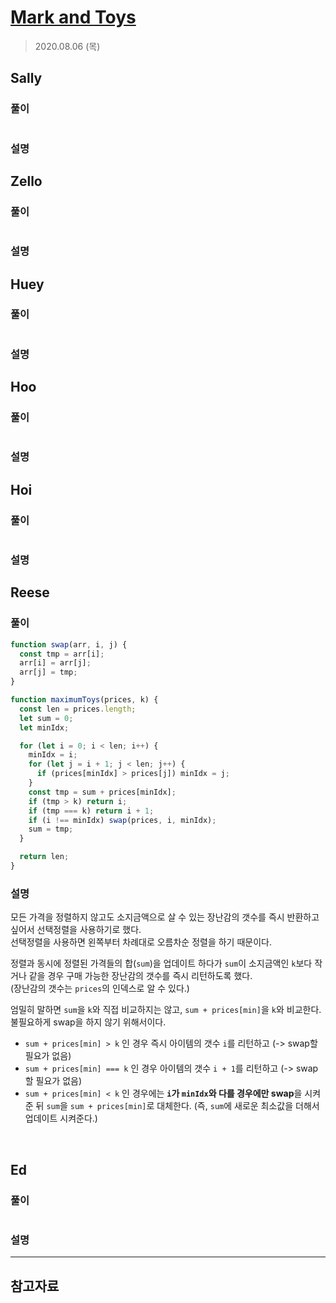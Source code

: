 # [Mark and Toys](https://www.hackerrank.com/challenges/mark-and-toys/problem?h_l=interview&playlist_slugs%5B%5D=interview-preparation-kit&playlist_slugs%5B%5D=sorting)

> 2020.08.06 (목)

## Sally

### 풀이

```js
```

### 설명

## Zello

### 풀이

```js
```

### 설명

## Huey

### 풀이

```js
```

### 설명

## Hoo

### 풀이

```js
```

### 설명

## Hoi

### 풀이

```js
```

### 설명

## Reese

### 풀이

```js
function swap(arr, i, j) {
  const tmp = arr[i];
  arr[i] = arr[j];
  arr[j] = tmp;
}

function maximumToys(prices, k) {
  const len = prices.length;
  let sum = 0;
  let minIdx;

  for (let i = 0; i < len; i++) {
    minIdx = i;
    for (let j = i + 1; j < len; j++) {
      if (prices[minIdx] > prices[j]) minIdx = j;
    }
    const tmp = sum + prices[minIdx];
    if (tmp > k) return i;
    if (tmp === k) return i + 1;
    if (i !== minIdx) swap(prices, i, minIdx);
    sum = tmp;
  }

  return len;
}
```

### 설명

모든 가격을 정렬하지 않고도 소지금액으로 살 수 있는 장난감의 갯수를 즉시 반환하고 싶어서 선택정렬을 사용하기로 했다.  
선택정렬을 사용하면 왼쪽부터 차례대로 오름차순 정렬을 하기 때문이다.

정렬과 동시에 정렬된 가격들의 합(`sum`)을 업데이트 하다가 `sum`이 소지금액인 `k`보다 작거나 같을 경우 구매 가능한 장난감의 갯수를 즉시 리턴하도록 했다.  
(장난감의 갯수는 `prices`의 인덱스로 알 수 있다.)

엄밀히 말하면 `sum`을 `k`와 직접 비교하지는 않고, `sum + prices[min]`을 `k`와 비교한다. 불필요하게 swap을 하지 않기 위해서이다.

- `sum + prices[min] > k` 인 경우 즉시 아이템의 갯수 `i`를 리턴하고 (-> swap할 필요가 없음)
- `sum + prices[min] === k` 인 경우 아이템의 갯수 `i + 1`를 리턴하고 (-> swap할 필요가 없음)
- `sum + prices[min] < k` 인 경우에는 **`i`가 `minIdx`와 다를 경우에만 swap**을 시켜준 뒤 `sum`을 `sum + prices[min]`로 대체한다. (즉, `sum`에 새로운 최소값을 더해서 업데이트 시켜준다.)

<br />

## Ed

### 풀이

```js
```

### 설명

---

## 참고자료
